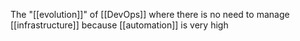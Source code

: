 The "[[evolution]]" of [[DevOps]] where there is no need to manage [[infrastructure]] because [[automation]] is very high